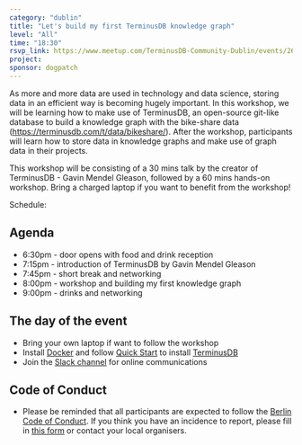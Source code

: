 ```yaml
---
category: "dublin"
title: "Let's build my first TerminusDB knowledge graph"
level: "All"
time: "18:30"
rsvp_link: https://www.meetup.com/TerminusDB-Community-Dublin/events/267717964/
project:
sponsor: dogpatch
---
```


As more and more data are used in technology and data science, storing data in an efficient way is becoming hugely important. In this workshop, we will be learning how to make use of TerminusDB, an open-source git-like database to build a knowledge graph with the bike-share data (https://terminusdb.com/t/data/bikeshare/). After the workshop, participants will learn how to store data in knowledge graphs and make use of graph data in their projects.

This workshop will be consisting of a 30 mins talk by the creator of TerminusDB - Gavin Mendel Gleason, followed by a 60 mins hands-on workshop. Bring a charged laptop if you want to benefit from the workshop!

Schedule:


Agenda
------
- 6:30pm - door opens with food and drink reception
- 7:15pm - introduction of TerminusDB by Gavin Mendel Gleason
- 7:45pm - short break and networking
- 8:00pm - workshop and building my first knowledge graph
- 9:00pm - drinks and networking


The day of the event
---------------------

- Bring your own laptop if want to follow the workshop
- Install [Docker](https://docs.docker.com/install/) and follow [Quick Start](https://github.com/terminusdb/terminus-quickstart) to install [TerminusDB](https://terminusdb.com/)
- Join the [Slack channel](http://bit.ly/terminusdb-slack) for online communications

Code of Conduct
---------------

- Please be reminded that all participants are expected to follow the [Berlin Code of Conduct](https://berlincodeofconduct.org/). If you think you have an incidence to report, please fill in [this form](https://forms.gle/hJdQsUQ7VsWj1NMn7) or contact your local organisers.

